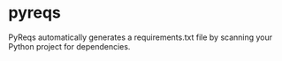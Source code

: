 # pyreqs
PyReqs automatically generates a requirements.txt file by scanning your Python project for dependencies.
